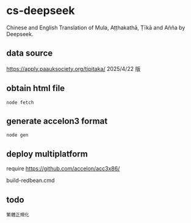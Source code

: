 # cs-deepseek
Chinese and English Translation of Mula, Aṭṭhakathā, Ṭīkā and Añña by Deepseek.

## data source
   
   https://apply.paauksociety.org/tipitaka/ 2025/4/22 版

## obtain html file

    node fetch

## generate accelon3 format

    node gen
    
## deploy multiplatform
   require https://github.com/accelon/acc3x86/

   build-redbean.cmd

## todo
        
    繁體正規化



